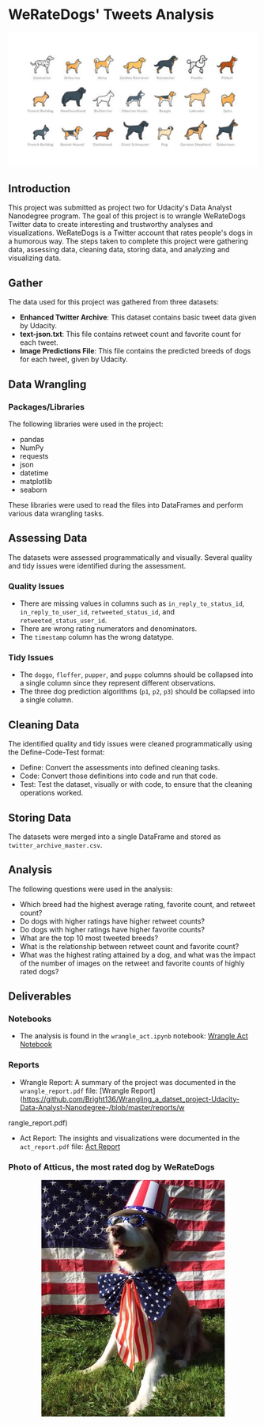 # WeRateDogs' Tweets Analysis

<div align='center'> 
    <img src="https://github.com/Bright136/Wrangling_a_datset_project-Udacity-Data-Analyst-Nanodegree-/blob/master/images/dogs%20(1).jpg"/>
</div>

## Introduction
This project was submitted as project two for Udacity's Data Analyst Nanodegree program. The goal of this project is to wrangle WeRateDogs Twitter data to create interesting and trustworthy analyses and visualizations. WeRateDogs is a Twitter account that rates people's dogs in a humorous way. The steps taken to complete this project were gathering data, assessing data, cleaning data, storing data, and analyzing and visualizing data.

## Gather
The data used for this project was gathered from three datasets:

- **Enhanced Twitter Archive**: This dataset contains basic tweet data given by Udacity.
- **text-json.txt**: This file contains retweet count and favorite count for each tweet.
- **Image Predictions File**: This file contains the predicted breeds of dogs for each tweet, given by Udacity.

## Data Wrangling

### Packages/Libraries
The following libraries were used in the project:

- pandas
- NumPy
- requests
- json
- datetime
- matplotlib
- seaborn

These libraries were used to read the files into DataFrames and perform various data wrangling tasks.

## Assessing Data
The datasets were assessed programmatically and visually. Several quality and tidy issues were identified during the assessment.

### Quality Issues
- There are missing values in columns such as `in_reply_to_status_id`, `in_reply_to_user_id`, `retweeted_status_id`, and `retweeted_status_user_id`.
- There are wrong rating numerators and denominators.
- The `timestamp` column has the wrong datatype.

### Tidy Issues
- The `doggo`, `floffer`, `pupper`, and `puppo` columns should be collapsed into a single column since they represent different observations.
- The three dog prediction algorithms (`p1`, `p2`, `p3`) should be collapsed into a single column.

## Cleaning Data
The identified quality and tidy issues were cleaned programmatically using the Define-Code-Test format:
- Define: Convert the assessments into defined cleaning tasks.
- Code: Convert those definitions into code and run that code.
- Test: Test the dataset, visually or with code, to ensure that the cleaning operations worked.

## Storing Data
The datasets were merged into a single DataFrame and stored as `twitter_archive_master.csv`.

## Analysis
The following questions were used in the analysis:
- Which breed had the highest average rating, favorite count, and retweet count?
- Do dogs with higher ratings have higher retweet counts?
- Do dogs with higher ratings have higher favorite counts?
- What are the top 10 most tweeted breeds?
- What is the relationship between retweet count and favorite count?
- What was the highest rating attained by a dog, and what was the impact of the number of images on the retweet and favorite counts of highly rated dogs?

## Deliverables
### Notebooks
- The analysis is found in the `wrangle_act.ipynb` notebook: [Wrangle Act Notebook](https://github.com/Bright136/Wrangling_a_datset_project-Udacity-Data-Analyst-Nanodegree-/blob/master/wrangle_act.ipynb)

### Reports
- Wrangle Report: A summary of the project was documented in the `wrangle_report.pdf` file: [Wrangle Report](https://github.com/Bright136/Wrangling_a_datset_project-Udacity-Data-Analyst-Nanodegree-/blob/master/reports/w

rangle_report.pdf)
- Act Report: The insights and visualizations were documented in the `act_report.pdf` file: [Act Report](https://github.com/Bright136/Wrangling_a_datset_project-Udacity-Data-Analyst-Nanodegree-/blob/master/reports/act_report.pdf)

### Photo of Atticus, the most rated dog by WeRateDogs

<div align='center'> 
    <img src="https://github.com/Bright136/Wrangling_a_datset_project-Udacity-Data-Analyst-Nanodegree-/blob/master/images/Aticus.jpg"/>
</div>